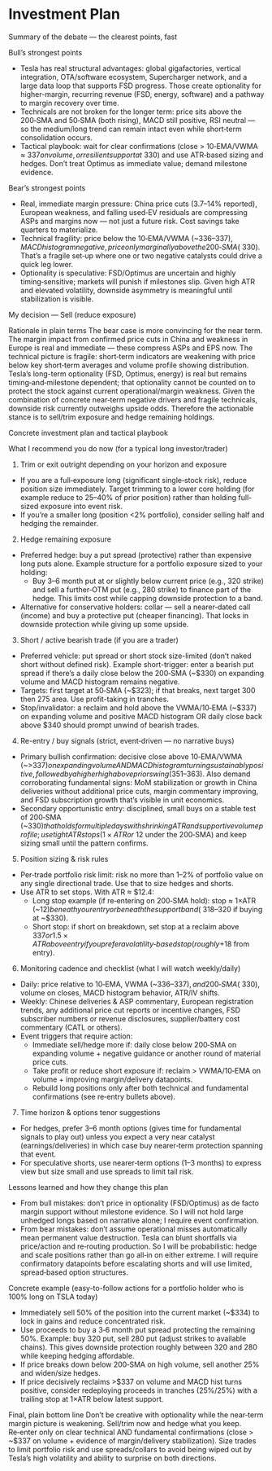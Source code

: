# Investment Plan

Summary of the debate — the clearest points, fast

Bull’s strongest points
- Tesla has real structural advantages: global gigafactories, vertical integration, OTA/software ecosystem, Supercharger network, and a large data loop that supports FSD progress. Those create optionality for higher-margin, recurring revenue (FSD, energy, software) and a pathway to margin recovery over time.
- Technicals are not broken for the longer term: price sits above the 200‑SMA and 50‑SMA (both rising), MACD still positive, RSI neutral — so the medium/long trend can remain intact even while short‑term consolidation occurs.
- Tactical playbook: wait for clear confirmations (close > 10‑EMA/VWMA ≈ $337 on volume, or resilient support at ~$330) and use ATR‑based sizing and hedges. Don’t treat Optimus as immediate value; demand milestone evidence.

Bear’s strongest points
- Real, immediate margin pressure: China price cuts (3.7–14% reported), European weakness, and falling used‑EV residuals are compressing ASPs and margins now — not just a future risk. Cost savings take quarters to materialize.
- Technical fragility: price below the 10‑EMA/VWMA (~$336–337), MACD histogram negative, price only marginally above the 200‑SMA (~$330). That’s a fragile set‑up where one or two negative catalysts could drive a quick leg lower.
- Optionality is speculative: FSD/Optimus are uncertain and highly timing‑sensitive; markets will punish if milestones slip. Given high ATR and elevated volatility, downside asymmetry is meaningful until stabilization is visible.

My decision — Sell (reduce exposure)

Rationale in plain terms
The bear case is more convincing for the near term. The margin impact from confirmed price cuts in China and weakness in Europe is real and immediate — these compress ASPs and EPS now. The technical picture is fragile: short‑term indicators are weakening with price below key short‑term averages and volume profile showing distribution. Tesla’s long-term optionality (FSD, Optimus, energy) is real but remains timing‑and‑milestone dependent; that optionality cannot be counted on to protect the stock against current operational/margin weakness. Given the combination of concrete near‑term negative drivers and fragile technicals, downside risk currently outweighs upside odds. Therefore the actionable stance is to sell/trim exposure and hedge remaining holdings.

Concrete investment plan and tactical playbook

What I recommend you do now (for a typical long investor/trader)
1) Trim or exit outright depending on your horizon and exposure
- If you are a full‑exposure long (significant single‑stock risk), reduce position size immediately. Target trimming to a lower core holding (for example reduce to 25–40% of prior position) rather than holding full-sized exposure into event risk.
- If you’re a smaller long (position <2% portfolio), consider selling half and hedging the remainder.

2) Hedge remaining exposure
- Preferred hedge: buy a put spread (protective) rather than expensive long puts alone. Example structure for a portfolio exposure sized to your holding:
  - Buy 3–6 month put at or slightly below current price (e.g., 320 strike) and sell a further‑OTM put (e.g., 280 strike) to finance part of the hedge. This limits cost while capping downside protection to a band.
- Alternative for conservative holders: collar — sell a nearer‑dated call (income) and buy a protective put (cheaper financing). That locks in downside protection while giving up some upside.

3) Short / active bearish trade (if you are a trader)
- Preferred vehicle: put spread or short stock size-limited (don’t naked short without defined risk). Example short-trigger: enter a bearish put spread if there’s a daily close below the 200‑SMA (~$330) on expanding volume and MACD histogram remains negative.
- Targets: first target at 50‑SMA (~$323); if that breaks, next target 300 then 275 area. Use profit-taking in tranches.
- Stop/invalidator: a reclaim and hold above the VWMA/10‑EMA (~$337) on expanding volume and positive MACD histogram OR daily close back above $340 should prompt unwind of bearish trades.

4) Re-entry / buy signals (strict, event‑driven — no narrative buys)
- Primary bullish confirmation: decisive close above 10‑EMA/VWMA (~>$337) on expanding volume AND MACD histogram turning sustainably positive, followed by a higher high above prior swing ($351–363). Also demand corroborating fundamental signs: MoM stabilization or growth in China deliveries without additional price cuts, margin commentary improving, and FSD subscription growth that’s visible in unit economics.
- Secondary opportunistic entry: disciplined, small buys on a stable test of 200‑SMA (~$330) that holds for multiple days with shrinking ATR and supportive volume profile; use tight ATR stops (1×ATR or ~$12 under the 200‑SMA) and keep sizing small until the pattern confirms.

5) Position sizing & risk rules
- Per‑trade portfolio risk limit: risk no more than 1–2% of portfolio value on any single directional trade. Use that to size hedges and shorts.
- Use ATR to set stops. With ATR ≈ $12.4:
  - Long stop example (if re‑entering on 200‑SMA hold): stop ≈ 1×ATR (~$12) beneath your entry or beneath the support band (~$318–320 if buying at ~$330).
  - Short stop: if short on breakdown, set stop at a reclaim above $337 or 1.5×ATR above entry if you prefer a volatility‑based stop (roughly +$18 from entry).

6) Monitoring cadence and checklist (what I will watch weekly/daily)
- Daily: price relative to 10‑EMA, VWMA (~$336–337), and 200‑SMA (~$330), volume on closes, MACD histogram behavior, ATR/IV shifts.
- Weekly: Chinese deliveries & ASP commentary, European registration trends, any additional price cut reports or incentive changes, FSD subscriber numbers or revenue disclosures, supplier/battery cost commentary (CATL or others).
- Event triggers that require action:
  - Immediate sell/hedge more if: daily close below 200‑SMA on expanding volume + negative guidance or another round of material price cuts.
  - Take profit or reduce short exposure if: reclaim > VWMA/10‑EMA on volume + improving margin/delivery datapoints.
  - Rebuild long positions only after both technical and fundamental confirmations (see re‑entry bullets above).

7) Time horizon & options tenor suggestions
- For hedges, prefer 3–6 month options (gives time for fundamental signals to play out) unless you expect a very near catalyst (earnings/deliveries) in which case buy nearer‑term protection spanning that event.
- For speculative shorts, use nearer‑term options (1–3 months) to express view but size small and use spreads to limit tail risk.

Lessons learned and how they change this plan
- From bull mistakes: don’t price in optionality (FSD/Optimus) as de facto margin support without milestone evidence. So I will not hold large unhedged longs based on narrative alone; I require event confirmation.
- From bear mistakes: don’t assume operational misses automatically mean permanent value destruction. Tesla can blunt shortfalls via price/action and re‑routing production. So I will be probabilistic: hedge and scale positions rather than go all‑in on either extreme. I will require confirmatory datapoints before escalating shorts and will use limited, spread‑based option structures.

Concrete example (easy-to-follow actions for a portfolio holder who is 100% long on TSLA today)
- Immediately sell 50% of the position into the current market (~$334) to lock in gains and reduce concentrated risk.
- Use proceeds to buy a 3‑6 month put spread protecting the remaining 50%. Example: buy 320 put, sell 280 put (adjust strikes to available chains). This gives downside protection roughly between 320 and 280 while keeping hedging affordable.
- If price breaks down below 200‑SMA on high volume, sell another 25% and widen/size hedges.
- If price decisively reclaims >$337 on volume and MACD hist turns positive, consider redeploying proceeds in tranches (25%/25%) with a trailing stop at 1×ATR below latest support.

Final, plain bottom line
Don’t be creative with optionality while the near‑term margin picture is weakening. Sell/trim now and hedge what you keep. Re‑enter only on clear technical AND fundamental confirmations (close > ~$337 on volume + evidence of margin/delivery stabilization). Size trades to limit portfolio risk and use spreads/collars to avoid being wiped out by Tesla’s high volatility and ability to surprise on both directions.
